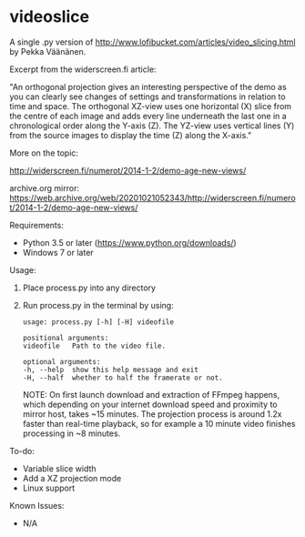 # videoslice

A single .py version of http://www.lofibucket.com/articles/video_slicing.html by Pekka Väänänen.

Excerpt from the widerscreen.fi article: 

"An orthogonal projection gives an interesting perspective of the demo as you can clearly see changes of settings and transformations in relation to time and space. The orthogonal XZ-view uses one horizontal (X) slice from the centre of each image and adds every line underneath the last one in a chronological order along the Y-axis (Z). The YZ-view uses vertical lines (Y) from the source images to display the time (Z) along the X-axis."

More on the topic: 

http://widerscreen.fi/numerot/2014-1-2/demo-age-new-views/ 

archive.org mirror: https://web.archive.org/web/20201021052343/http://widerscreen.fi/numerot/2014-1-2/demo-age-new-views/

Requirements:
- Python 3.5 or later (https://www.python.org/downloads/)
- Windows 7 or later

Usage:
1. Place process.py into any directory
2. Run process.py in the terminal by using: 
    ```
    usage: process.py [-h] [-H] videofile

    positional arguments:
    videofile   Path to the video file.

    optional arguments:
    -h, --help  show this help message and exit      
    -H, --half  whether to half the framerate or not.
    ```

    NOTE: On first launch download and extraction of FFmpeg happens, which depending on your internet download speed and proximity to mirror host, takes ~15 minutes. The projection process is around 1.2x faster than real-time playback, so for example a 10 minute video finishes processing in ~8 minutes.

To-do:
- Variable slice width
- Add a XZ projection mode
- Linux support

Known Issues:
- N/A
